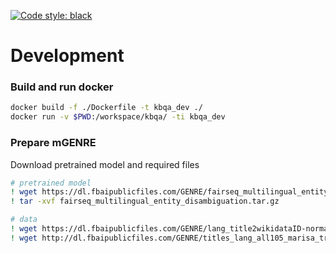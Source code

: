 [![Code style: black](https://img.shields.io/badge/code%20style-black-000000.svg)](https://github.com/psf/black)

# Development

### Build and run docker
```bash
docker build -f ./Dockerfile -t kbqa_dev ./
docker run -v $PWD:/workspace/kbqa/ -ti kbqa_dev
```

### Prepare mGENRE

Download pretrained model and required files
```bash
# pretrained model
! wget https://dl.fbaipublicfiles.com/GENRE/fairseq_multilingual_entity_disambiguation.tar.gz
! tar -xvf fairseq_multilingual_entity_disambiguation.tar.gz

# data
! wget https://dl.fbaipublicfiles.com/GENRE/lang_title2wikidataID-normalized_with_redirect.pkl
! wget http://dl.fbaipublicfiles.com/GENRE/titles_lang_all105_marisa_trie_with_redirect.pkl
```
